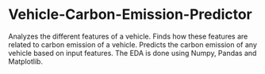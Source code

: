 # Vehicle-Carbon-Emission-Predictor
Analyzes the different features of a vehicle. Finds how these features are related to carbon emission of a vehicle. Predicts the carbon emission of any vehicle based on input features. The EDA is done using Numpy, Pandas and Matplotlib.
